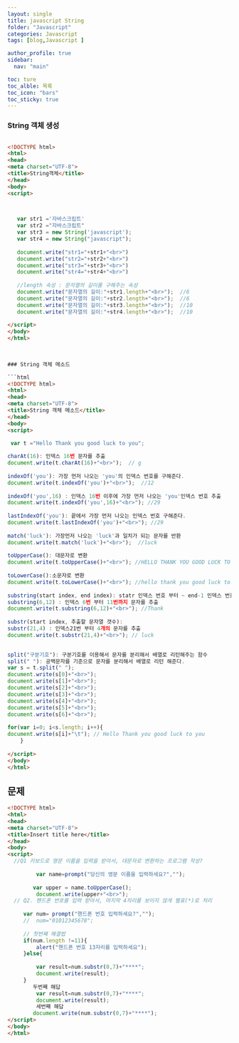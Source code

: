 ```yaml
---
layout: single
title: javascript String
folder: "Javascript"
categories: Javascript 
tags: [blog,Javascript ]

author_profile: true
sidebar:
  nav: "main"

toc: ture
toc_alble: 목록
toc_icon: "bars"
toc_sticky: true
---
```

###  String 객체 생성

````html

<!DOCTYPE html>
<html>
<head>
<meta charset="UTF-8">
<title>String객체</title>
</head>
<body>
<script>


 
   var str1 ='자바스크립트'
   var str2 ="자바스크립트"
   var str3 = new String('javascript');
   var str4 = new String("javascript");
   
   document.write("str1="+str1+"<br>")
   document.write("str2="+str2+"<br>")
   document.write("str3="+str3+"<br>")
   document.write("str4="+str4+"<br>")
   
   //length 속성 : 문자열의 길이를 구해주는 속성
   document.write("문자열의 길이:"+str1.length+"<br>");  //6
   document.write("문자열의 길이:"+str2.length+"<br>");  //6
   document.write("문자열의 길이:"+str3.length+"<br>");  //10
   document.write("문자열의 길이:"+str4.length+"<br>");  //10
   
</script>
</body>
</html>
 
   

### String 객체 메소드

```html
<!DOCTYPE html>
<html>
<head>
<meta charset="UTF-8">
<title>String 객체 메소드</title>
</head>
<body>
<script>

 var t ="Hello Thank you good luck to you";
    
charAt(16): 인덱스 16번 문자를 추출 
document.write(t.charAt(16)+"<br>");  // g
    
indexOf('you'): 가장 먼저 나오는 'you'의 인덱스 번호를 구해준다. 
document.write(t.indexOf('you')+"<br>");  //12
     
indexOf('you',16) : 인덱스 16번 이후에 가장 먼저 나오는 'you'인덱스 번호 추출
document.write(t.indexOf('you',16)+"<br>"); //29
     
lastIndexOf('you'): 끝에서 가장 먼저 나오는 인덱스 번호 구해준다.
document.write(t.lastIndexOf('you')+"<br>"); //29
     
match('luck'): 가장먼저 나오는 'luck'과 일치가 되는 문자를 반환
document.write(t.match('luck')+"<br>");  //luck
     
toUpperCase(): 대문자로 변환
document.write(t.toUpperCase()+"<br>"); //HELLO THANK YOU GOOD LUCK TO YOU
      
toLowerCase():소문자로 변환
document.write(t.toLowerCase()+"<br>"); //hello thank you good luck to you
      
substring(start index, end index): statr 인덱스 번호 부터 ~ end-1 인덱스 번호의 문자를 추출
substring(6,12) : 인덱스 6번 부터 11번까지 문자를 추출
document.write(t.substring(6,12)+"<br>"); //Thank
     
substr(start index, 추출할 문자열 갯수):
substr(21,4) : 인덱스21번 부터 4개의 문자를 추출
document.write(t.substr(21,4)+"<br>"); // luck
   

split("구분기호"): 구분기호를 이용해서 문자를 분리해서 배열로 리턴해주는 함수
split(" "): 공백문자를 기준으로 문자를 분리해서 배열로 리턴 해준다.
var s = t.split(" ");
document.write(s[0]+"<br>"); 
document.write(s[1]+"<br>");
document.write(s[2]+"<br>");
document.write(s[3]+"<br>");
document.write(s[4]+"<br>");
document.write(s[5]+"<br>");
document.write(s[6]+"<br>");
    
for(var i=0; i<s.length; i++){
document.write(s[i]+"\t"); // Hello Thank you good luck to you
    }
     
</script>
</body>
</html>
``````

## 문제

`````html
<!DOCTYPE html>
<html>
<head>
<meta charset="UTF-8">
<title>Insert title here</title>
</head>
<body>
<script>
  //Q1 키보드로 영문 이름을 입력을 받아서, 대문자로 변환하는 프로그램 작성?
	
		 var name=prompt("당신의 영문 이름을 입력하세요?","");
          
        var upper = name.toUpperCase();
         document.write(upper+"<br>");  
  // Q2. 헨드폰 번호를 입력 받아서, 마지막 4자리를 보이지 않게 별표(*)로 처리
	
     var num= prompt("헨드폰 번호 입력하세요?","");
     //  num="01012345678";
    
     // 첫번째 해결법
     if(num.length !=11){
    	 alert("핸드폰 번호 13자리를 입력하세요");
     }else{
    	 
    	 var result=num.substr(0,7)+"****";
         document.write(result);
     }
        두번째 해답
         var result=num.substr(0,7)+"****";
         document.write(result);
         세번째 해답
        document.write(num.substr(0,7)+"****");
</script>
</body>
</html>
``````

